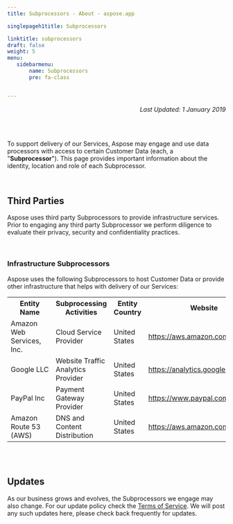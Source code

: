 ```yaml
---
title: Subprocessors - About - aspose.app

singlepageh1title: Subprocessors

linktitle: subprocessors
draft: false
weight: 5
menu:
   sidebarmenu: 
       name: Subprocessors
       pre: fa-class


---
```


<div class="siteContentPanel100w">
<p style="text-align: right;"><em>Last Updated: 1 January 2019</em></p>


<div class="clearfix"> </div><div class="clearfix"> </div>

To support delivery of our Services, Aspose may engage and use data processors with access to certain Customer Data (each, a "**Subprocessor**"). This page provides important information about the identity, location and role of each Subprocessor.

<div class="clearfix"> </div>

Third Parties
-------------

Aspose uses third party Subprocessors to provide infrastructure services. Prior to engaging any third party Subprocessor we perform diligence to evaluate their privacy, security and confidentiality practices.

<div class="clearfix"> </div>

### Infrastructure Subprocessors

Aspose uses the following Subprocessors to host Customer Data or provide other infrastructure that helps with delivery of our Services:

<div class="cloudtablesmall"> <table width="90%">
<tbody>
<tr style="height: 15px;">
<th style="width: 253px; height: 15px;">Entity Name</th>
<th style="width: 253px; height: 15px;">Subprocessing Activities</th>
<th style="width: 150px; height: 15px;">Entity Country</th>
<th style="width: 150px; height: 15px;">Website</th>
</tr>
<tr style="height: 15px;">
<td style="width: 253px; height: 15px;">Amazon Web Services, Inc.</td>
<td style="width: 253px; height: 15px;">Cloud Service Provider</td>
<td style="width: 150px; height: 15px;">United States</td>
<td style="width: 150px; height: 15px;"><a href="https://aws.amazon.com/" rel="nofollow">https://aws.amazon.com/</a></td>
</tr>
<tr style="height: 15px;">
<td style="width: 253px; height: 15px;">Google&nbsp;LLC</td>
<td style="width: 253px; height: 15px;">Website Traffic Analytics Provider&nbsp;</td>
<td style="width: 150px; height: 15px;">United States</td>
<td style="width: 150px; height: 15px;"><a href="https://analytics.google.com" rel="nofollow">https://analytics.google.com</a></td>
</tr>
<tr style="height: 15.6111px;">
<td style="width: 253px; height: 15.6111px;">PayPal Inc</td>
<td style="width: 253px; height: 15.6111px;">Payment Gateway Provider</td>
<td style="width: 150px; height: 15.6111px;">United States</td>
<td style="width: 150px; height: 15.6111px;"><a href="https://www.paypal.com/" rel="nofollow">https://www.paypal.com/</a></td>
</tr>
<tr style="height: 15.6111px;">
<td style="width: 253px; height: 15.6111px;">Amazon Route 53 (AWS)</td>
<td style="width: 253px; height: 15.6111px;">DNS and Content Distribution</td>
<td style="width: 150px; height: 15.6111px;">United States</td>
<td style="width: 150px; height: 15.6111px;"><a href="https://aws.amazon.com/route53/" rel="nofollow">https://aws.amazon.com/route53/</a></td>
</tr>
</tbody>
</table>

</div><div class="clearfix"> </div><div class="clearfix"> </div>

Updates
-------

As our business grows and evolves, the Subprocessors we engage may also change. For our update policy check the [Terms of Service](/legal/tos#updates). We will post any such updates here, please check back frequently for updates.

</div>